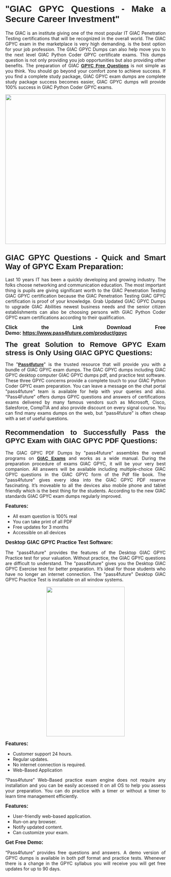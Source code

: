 
<h1 style="text-align: justify;"><span style="font-family:Tahoma,Geneva,sans-serif;"><strong>"GIAC GPYC Questions - Make a Secure Career Investment"</strong></span></h1>

<p style="text-align: justify;">The GIAC is an institute giving one of the most popular IT GIAC Penetration Testing certifications that will be recognized in the overall world. The GIAC GPYC exam in the marketplace is very high demanding. is the best option for your job profession. The GIAC GPYC Dumps can also help move you to the next level GIAC Python Coder GPYC certificate exams. This dumps question is not only providing you job opportunities but also providing other benefits. The preparation of GIAC <span style="font-family:Tahoma,Geneva,sans-serif;"><strong><a href="https://www.pass4future.com/questions/giac/gpyc">GPYC Free Questions</a></strong></span> is not simple as you think. You should go beyond your comfort zone to achieve success. If you find a complete study package, GIAC GPYC exam dumps are complete study package success becomes easier, GIAC GPYC dumps will provide 100% success in GIAC Python Coder GPYC exams.</p>

<p style="text-align: justify;"><a href="https://www.pass4future.com/product/gpyc"><img alt="" src="https://lh3.googleusercontent.com/pw/AM-JKLVhEO4I138wJzOepD3laGU-R1M7eT-OTYdow6pCESip26lSeaxxzS9BVWUKuzj1e3L_MoxCfVgBEvV8ODwl1LGzlZbt6HJm3NXXplPwnYiBfuYM_eQCcVVRMaAwHdsl3AhHOZS-up7mzwmd4i4EpEGq=w1112-h625-no?authuser=0" style="width: 100%; height: 470px;" /></a></p>

<h2 style="text-align: justify;"><span style="font-size:24px;"><strong><span style="font-family:Tahoma,Geneva,sans-serif;">GIAC GPYC Questions - Quick and Smart Way of GPYC Exam Preparation:</span></strong></span></h2>

<p style="text-align: justify;">Last 10 years IT has been a quickly developing and growing industry. The folks choose networking and communication education. The most important thing is pupils are giving significant worth to the GIAC Penetration Testing GIAC GPYC certification because the GIAC Penetration Testing GIAC GPYC certification is proof of your knowledge. Grab Updated GIAC GPYC Dumps to upgrade GIAC Abilities newest business needs and the senior citizen establishments can also be choosing persons with GIAC Python Coder GPYC exam certifications according to their qualification.</p>

<p style="text-align: justify;"><strong><span style="font-family:Lucida Sans Unicode,Lucida Grande,sans-serif;"><span style="font-size:16px;">Click the Link Download Free Demo: <a href="https://www.pass4future.com/product/gpyc">https://www.pass4future.com/product/gpyc</a></span></span></strong></p>

<p style="text-align: justify;"><strong><span style="font-size:22px;"><span style="font-family:Tahoma,Geneva,sans-serif;">The great Solution to Remove GPYC Exam stress is Only Using GIAC GPYC Questions:</span></span></strong></p>

<p style="text-align: justify;">The "<span style="font-family:Lucida Sans Unicode,Lucida Grande,sans-serif;"><a href="https://www.pass4future.com/"><strong>Pass4future</strong></a></span>" is the trusted resource that will provide you with a bundle of GIAC GPYC exam dumps. The GIAC GPYC dumps including GIAC GPYC desktop computer GIAC GPYC dumps pdf, and practice test software. These three GPYC concerns provide a complete touch to your GIAC Python Coder GPYC exam preparation. You can leave a message on the chat portal "pass4future" team is available for help with your queries and also. “Pass4Future” offers dumps GPYC questions and answers of certifications exams delivered by many famous vendors such as Microsoft, Cisco, Salesforce, CompTIA and also provide discount on every signal course. You can find many exams dumps on the web, but “pass4future” is often cheap with a set of useful questions.</p>

<h3 style="text-align: justify;"><span style="font-size:22px;"><strong><span style="font-family:Tahoma,Geneva,sans-serif;">Recommendation to Successfully Pass the GPYC Exam with GIAC GPYC PDF Questions:</span></strong></span></h3>

<p style="text-align: justify;">The GIAC GPYC PDF Dumps by "pass4future" assembles the overall programs on <span style="font-family:Lucida Sans Unicode,Lucida Grande,sans-serif;"><strong><a href="https://www.pass4future.com/giac">GIAC Exams</a></strong></span> and works as a wide manual. During the preparation procedure of exams GIAC GPYC, it will be your very best companion. All answers will be available including multiple-choice GIAC GPYC questions in the GIAC GPYC form of the Pdf file book. The "pass4future" gives every idea into the GIAC GPYC PDF reserve fascinating. It’s moveable to all the devices also mobile phone and tablet friendly which is the best thing for the students. According to the new GIAC standards GIAC GPYC exam dumps regularly improved.</p>

<p style="text-align: justify;"><span style="font-family:Lucida Sans Unicode,Lucida Grande,sans-serif;"><span style="font-size:16px;"><strong>Features:</strong></span></span></p>

<ul>
	<li style="text-align: justify;">All exam question is 100% real</li>
	<li style="text-align: justify;">You can take print of all PDF</li>
	<li style="text-align: justify;">Free updates for 3 months </li>
	<li style="text-align: justify;">Accessible on all devices</li>
</ul>

<p style="text-align: justify;"><span style="font-family:Tahoma,Geneva,sans-serif;"><span style="font-size:16px;"><strong>Desktop GIAC GPYC Practice Test Software:</strong></span></span></p>

<p style="text-align: justify;">The "pass4future" provides the features of the Desktop GIAC GPYC Practice test for your valuation. Without practice, the GIAC GPYC questions are difficult to understand. The "pass4future" gives you the Desktop GIAC GPYC Exercise test for better preparation. It’s ideal for those students who have no longer an internet connection. The "pass4future" Desktop GIAC GPYC Practice Test is installable on all window systems.</p>

<p style="text-align: center;"><a href="https://www.pass4future.com/product/gpyc"><img alt="" src="https://lh3.googleusercontent.com/pw/AM-JKLV3yUm3jiqqIo1xIsj1VJ_UeysYexQY-pRYO0rIFl3vg11QZioN-gzffpw2AfKqFynWuvoXOreWrWS0swpr4xmOSWfwII2jvatteuqrfxiWGFBSHPiZUCoi33jqeymK5dmu-0enyX6tayRCAMHw05jv=s625-no?authuser=0" style="width: 70%; height: 470px;" /></a></p>

<p style="text-align: justify;"><span style="font-size:16px;"><span style="font-family:Lucida Sans Unicode,Lucida Grande,sans-serif;"><strong>Features:</strong></span></span></p>

<ul>
	<li style="text-align: justify;">Customer support 24 hours. </li>
	<li style="text-align: justify;">Regular updates. </li>
	<li style="text-align: justify;">No internet connection is required.</li>
	<li style="text-align: justify;">Web-Based Application</li>
</ul>

<p style="text-align: justify;">“Pass4future” Web-Based practice exam engine does not require any installation and you can be easily accessed it on all OS to help you assess your preparation. You can do practice with a timer or without a timer to learn time management efficiently.</p>

<p style="text-align: justify;"><strong><span style="font-size:16px;"><span style="font-family:Lucida Sans Unicode,Lucida Grande,sans-serif;">Features:</span></span></strong></p>

<ul>
	<li style="text-align: justify;">User-friendly web-based application.</li>
	<li style="text-align: justify;">Run-on any browser. </li>
	<li style="text-align: justify;">Notify updated content.</li>
	<li style="text-align: justify;">Can customize your exam.</li>
</ul>

<p style="text-align: justify;"><span style="font-size:16px;"><span style="font-family:Lucida Sans Unicode,Lucida Grande,sans-serif;"><strong>Get Free Demo:</strong></span></span></p>

<p style="text-align: justify;">“Pass4future” provides free questions and answers. A demo version of GPYC dumps is available in both pdf format and practice tests. Whenever there is a change in the GPYC syllabus you will receive you will get free updates for up to 90 days. </p>
